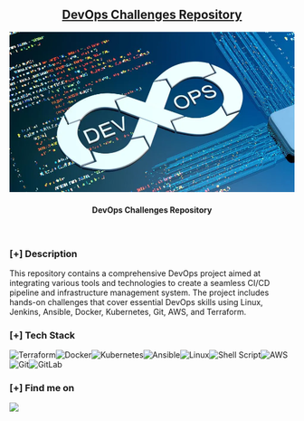 <h2 align="center"><u>DevOps Challenges Repository</u></h2>

![DevOps Challenges Repository](devops.webp)
<h4 align="center"> DevOps Challenges Repository </h4>

<p align="center">
<br>
</p>

### [+] Description
This repository contains a comprehensive DevOps project aimed at integrating various tools and technologies to create a seamless CI/CD pipeline and infrastructure management system. The project includes hands-on challenges that cover essential DevOps skills using Linux, Jenkins, Ansible, Docker, Kubernetes, Git, AWS, and Terraform.


### [+] Tech Stack

<img alt="Terraform" src="https://img.shields.io/badge/terraform-%235835CC.svg?style=for-the-badge&logo=terraform&logoColor=white"/><img alt="Docker" src="https://img.shields.io/badge/docker-%230db7ed.svg?style=for-the-badge&logo=docker&logoColor=white"/><img alt="Kubernetes" src="https://img.shields.io/badge/kubernetes-%23326ce5.svg?style=for-the-badge&logo=kubernetes&logoColor=white"/><img alt="Ansible" src="https://img.shields.io/badge/ansible-%231A1918.svg?style=for-the-badge&logo=ansible&logoColor=white"/><img alt="Linux" src="https://img.shields.io/badge/Linux-FCC624?style=for-the-badge&logo=linux&logoColor=black"><img alt="Shell Script" src="https://img.shields.io/badge/shell_script-%23121011.svg?style=for-the-badge&logo=gnu-bash&logoColor=white"/><img alt="AWS" src="https://img.shields.io/badge/AWS-%23FF9900.svg?style=for-the-badge&logo=amazon-aws&logoColor=white"/><img alt="Git" src="https://img.shields.io/badge/git-%23F05033.svg?style=for-the-badge&logo=git&logoColor=white"/><img alt="GitLab" src="https://img.shields.io/badge/gitlab-%23181717.svg?style=for-the-badge&logo=gitlab&logoColor=white"/>





### [+] Find me on 
<a href="https://m.me/https://www.linkedin.com/in/omarsamyi/" target="_blank"><img src="https://img.shields.io/badge/Messenger-https://www.linkedin.com/in/omarsamyi/-blue?style=for-the-badge&logo=messenger"></a>

